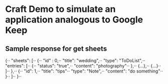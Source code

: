 # Craft Demo to simulate an application analogous to Google Keep

## Sample response for get sheets
{⋅⋅
  "sheets": [⋅⋅
    {⋅⋅
      "id" : 0,⋅⋅
      "title": "wedding",⋅⋅
      "type": "ToDoList",⋅⋅
      "entries": [⋅⋅
        {⋅⋅
            "status": "true",⋅⋅
            "content": "photography"⋅⋅
        },⋅⋅
        {...},⋅⋅
        {...}⋅⋅
      ]⋅⋅
    },⋅⋅
    {⋅⋅
      "id": 1,⋅⋅
      "title": "tips"⋅⋅
      "type": "Note",⋅⋅
      "content": "do something"⋅⋅
    }⋅⋅
  ]⋅⋅
}⋅⋅

